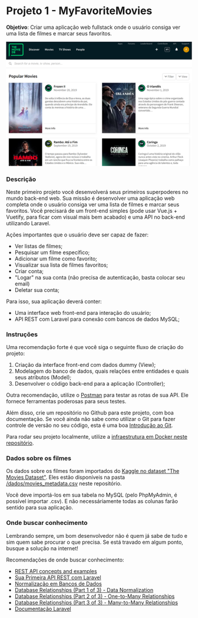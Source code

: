 # Projeto 1 - MyFavoriteMovies

**Objetivo**: Criar uma aplicação web fullstack onde o usuário consiga ver uma lista de filmes e marcar seus favoritos.

![projeto 1](../imagens/backend-projeto1.png?raw=true)  

### Descrição

Neste primeiro projeto você desenvolverá seus primeiros superpoderes no mundo back-end web. Sua missão é desenvolver uma aplicação web completa onde o usuário consiga ver uma lista de filmes e marcar seus favoritos. Você precisará de um front-end simples (pode usar Vue.js + Vuetify, para ficar com visual mais bem acabado) e uma API no back-end utilizando Laravel.

Ações importantes que o usuário deve ser capaz de fazer:

*   Ver listas de filmes;
*   Pesquisar um filme específico;
*   Adicionar um filme como favorito;
*   Visualizar sua lista de filmes favoritos;
*   Criar conta;
*   "Logar" na sua conta (não precisa de autenticação, basta colocar seu email)
*   Deletar sua conta;

Para isso, sua aplicação deverá conter:

*   Uma interface web front-end para interação do usuário;
*   API REST com Laravel para conexão com bancos de dados MySQL;

### Instruções

Uma recomendação forte é que você siga o seguinte fluxo de criação do projeto:

1.  Criação da interface front-end com dados dummy (View);
2.  Modelagem do banco de dados, quais relações entre entidades e quais seus atributos (Model);
3.  Desenvolver o código back-end para a aplicação (Controller);

Outra recomendação, utilize o [Postman](https://www.getpostman.com/) para testar as rotas de sua API. Ele fornece ferramentas poderosas para seus testes.

Além disso, crie um repositório no Github para este projeto, com boa documentação. Se você ainda não sabe como utilizar o Git para fazer controle de versão no seu código, esta é uma boa [Introdução ao Git](https://blog.dankicode.com/introducao-ao-git-e-github/).

Para rodar seu projeto localmente, utilize a [infraestrutura em Docker neste repositório](/docker/Instruções.md).

### Dados sobre os filmes

Os dados sobre os filmes foram importados do [Kaggle no dataset "The Movies Dataset"](https://www.kaggle.com/rounakbanik/the-movies-dataset). Eles estão disponíveis na pasta [/dados/movies_metadata.csv](/dados/movies_metadata.csv) neste repositório. 

Você deve importá-los em sua tabela no MySQL (pelo PhpMyAdmin, é possível importar .csv). E não necessáriamente todas as colunas farão sentido para sua aplicação.

### Onde buscar conhecimento

Lembrando sempre, um bom desenvolvedor não é quem já sabe de tudo e sim quem sabe procurar o que precisa. Se está travado em algum ponto, busque a solução na internet! 

Recomendações de onde buscar conhecimento:

*   [REST API concepts and examples](https://www.youtube.com/watch?v=7YcW25PHnAA)
*   [Sua Primeira API REST com Laravel](https://www.youtube.com/watch?v=oVRWQJE5a1c)
*   [Normalização em Bancos de Dados](https://medium.com/@diegobmachado/normaliza%C3%A7%C3%A3o-em-banco-de-dados-5647cdf84a12)
*   [Database Relationships (Part 1 of 3) - Data Normalization](https://www.youtube.com/watch?v=oexOYUUyQik)
*   [Database Relationships (Part 2 of 3) - One-to-Many Relationships](https://www.youtube.com/watch?v=IstAk982ntA)
*   [Database Relationships (Part 3 of 3) - Many-to-Many Relationships](https://www.youtube.com/watch?v=7D8u6Lb2BKU)
*   [Documentação Laravel](https://laravel.com/docs/6.x)


